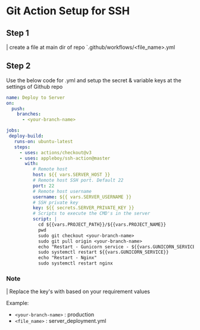 # Git Action Setup for SSH

## Step 1

| create a file at main dir of repo `.github/workflows/<file_name>.yml

## Step 2

Use the below code for .yml and setup the secret & variable keys at the settings of Github repo

```yml
name: Deploy to Server
on:
  push: 
    branches: 
      - <your-branch-name>

jobs:
 deploy-build:
   runs-on: ubuntu-latest
   steps:
     - uses: actions/checkout@v3
     - uses: appleboy/ssh-action@master
       with:
          # Remote host
          host: ${{ vars.SERVER_HOST }}
          # Remote host SSH port. Default 22
          port: 22
          # Remote host username
          username: ${{ vars.SERVER_USERNAME }}
          # SSH private key
          key: ${{ secrets.SERVER_PRIVATE_KEY }}
          # Scripts to execute the CMD's in the server
          script: |
            cd ${{vars.PROJECT_PATH}}/${{vars.PROJECT_NAME}}
            pwd
            sudo git checkout <your-branch-name>
            sudo git pull origin <your-branch-name>
            echo "Restart - Gunicorn service - ${{vars.GUNICORN_SERVICE}}"
            sudo systemctl restart ${{vars.GUNICORN_SERVICE}}
            echo "Restart - Nginx"
            sudo systemctl restart nginx

```

### Note

| Replace the key's with based on your requirement values

Example: 
- `<your-branch-name>` : production
- `<file_name>` : server_deployment.yml
